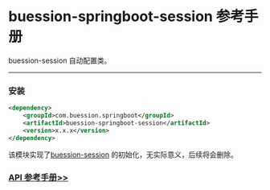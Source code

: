 # buession-springboot-session 参考手册


buession-session 自动配置类。


---


### 安装

```xml
<dependency>
    <groupId>com.buession.springboot</groupId>
    <artifactId>buession-springboot-session</artifactId>
    <version>x.x.x</version>
</dependency>
```


该模块实现了[buession-session](https://www.buession.com/manual/2.0/session/index.html) 的初始化，无实际意义，后续将会删除。


### [API 参考手册>>](/manual/2.0/docs/buession-springboot-session/)